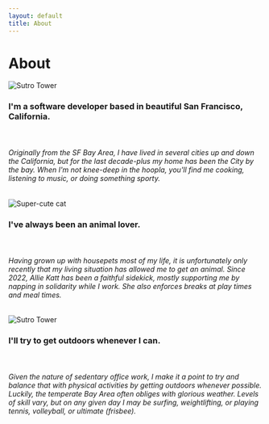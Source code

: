 ```yaml
---
layout: default
title: About
---
```


<div class="container-lg">
  <div class="mt-5 row">
    <h1 class="fw-lighter">About</h1>
  </div>
  <div class="mt-1 row" data-aos="flip-up">
    <div class="d-flex align-items-top">
      <div class="flex-shrink-0">
        <img class="img-small shadow p-1 mb-1 bg-body-tertiary rounded-end-circle" src="{{site.baseurl}}/assets/images/sutro.jpg" alt="Sutro Tower">
      </div>
      <div class="flex-grow-1 mx-5">
        <div class="col w-75">
          <h3 class="fw-lighter">I'm a software developer based in beautiful San Francisco, California.</h3>
        </div>
        <br>
        <h6 class="fw-lighter lh-base">
          Originally from the SF Bay Area, I have lived in several cities up and down the California, but for the last decade-plus my home has been the City by the bay. When I'm not knee-deep in the hoopla, you'll find me cooking, listening to music, or doing something sporty.
        </h6>
      </div>
    </div>
  </div>
  <div class="d-flex flex-row-reverse mt-3" data-aos="flip-down">
    <div class="flex-shrink-0">
      <img class="img-small shadow p-1 mb-1 bg-body-tertiary rounded-start-pill" src="{{site.baseurl}}/assets/images/cat.jpg" alt="Super-cute cat">
    </div>
    <div class="flex-grow-1 mx-5 text-end">
      <h3 class="fw-lighter mt-2">I've always been an animal lover.</h3>
      <br>
      <h6 class="fw-lighter lh-base">
        Having grown up with housepets most of my life, it is unfortunately only recently that my living situation has allowed me to get an animal. Since 2022, Allie Katt has been a faithful sidekick, mostly supporting me by napping in solidarity while I work. She also enforces breaks at play times and meal times.
      </h6>
    </div>
  </div>
  <div class="d-flex flex-row mt-3" data-aos="flip-up">
    <div class="flex-shrink-0">
      <img class="img-small shadow p-1 mb-1 bg-body-tertiary rounded-end-circle" src="{{site.baseurl}}/assets/images/surfing.jpg" alt="Sutro Tower">
    </div>
    <div class="flex-grow-1 mx-5">
      <h3 class="fw-lighter mt-2">I'll try to get outdoors whenever I can.</h3>
      <br>
      <h6 class="fw-lighter lh-base">
        Given the nature of sedentary office work, I make it a point to try and balance that with physical activities by getting outdoors whenever possible. Luckily, the temperate Bay Area often obliges with glorious weather. Levels of skill vary, but on any given day I may be surfing, weightlifting, or playing tennis, volleyball, or ultimate (frisbee).
      </h6>
    </div>
  </div>
</div>